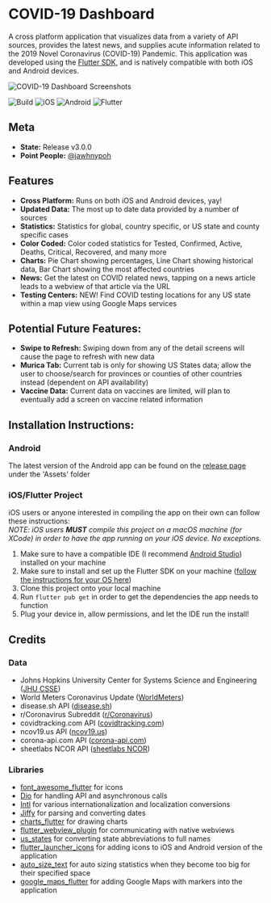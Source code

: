 # COVID-19 Dashboard

A cross platform application that visualizes data from a variety of API sources, provides the latest news, and supplies acute information related to the 2019 Novel Coronavirus (COVID-19) Pandemic. This application was developed using the [Flutter SDK](https://flutter.dev/), and is natively compatible with both iOS and Android devices. 

![COVID-19 Dashboard Screenshots](https://i.imgur.com/TW2jbbE.png)

![Build](https://img.shields.io/badge/build-passing-brightgreen)
![iOS](https://img.shields.io/badge/iOS-10%20-blue?logo=Apple)
![Android](https://img.shields.io/badge/Android-6-blue?logo=Android&logoColor=white)
![Flutter](https://img.shields.io/badge/Flutter-1.22.5-orange?logo=Flutter&logoColor=white)


## Meta
- **State:** Release v3.0.0
- **Point People:** [@jawhnypoh](https://github.com/jawhnypoh)

## Features
- **Cross Platform:** Runs on both iOS and Android devices, yay!
- **Updated Data:** The most up to date data provided by a number of sources
- **Statistics:** Statistics for global, country specific, or US state and county specific cases 
- **Color Coded:** Color coded statistics for Tested, Confirmed, Active, Deaths, Critical, Recovered, and many more
- **Charts:** Pie Chart showing percentages, Line Chart showing historical data, Bar Chart showing the most affected countries
- **News:** Get the latest on COVID related news, tapping on a news article leads to a webview of that article via the URL
- **Testing Centers:** NEW! Find COVID testing locations for any US state within a map view using Google Maps services

## Potential Future Features:
- **Swipe to Refresh:** Swiping down from any of the detail screens will cause the page to refresh with new data
- **Murica Tab:** Current tab is only for showing US States data; allow the user to choose/search for provinces or counties of other countries instead (dependent on API availability)
- **Vaccine Data:** Current data on vaccines are limited, will plan to eventually add a screen on vaccine related information 

## Installation Instructions:
### Android 
The latest version of the Android app can be found on the [release page](https://github.com/jawhnypoh/COVID_19_tracker/release) under the 'Assets' folder

### iOS/Flutter Project 
iOS users or anyone interested in compiling the app on their own can follow these instructions: <br>
_NOTE: iOS users **MUST** compile this project on a macOS machine (for XCode) in order to have the app running on your iOS device. No exceptions._
1. Make sure to have a compatible IDE (I recommend [Android Studio](https://developer.android.com/studio)) installed on your machine 
2. Make sure to install and set up the Flutter SDK on your machine ([follow the instructions for your OS here](https://flutter.dev/docs/get-started/install))
3. Clone this project onto your local machine 
4. Run `flutter pub get` in order to get the dependencies the app needs to function 
4. Plug your device in, allow permissions, and let the IDE run the install!

## Credits
### Data
* Johns Hopkins University Center for Systems Science and Engineering ([JHU CSSE](https://github.com/CSSEGISandData/COVID-19))
* World Meters Coronavirus Update ([WorldMeters](https://www.worldometers.info/coronavirus/))
* disease.sh API ([disease.sh](https://disease.sh/))
* r/Coronavirus Subreddit ([r/Coronavirus](https://www.reddit.com/r/Coronavirus/))
* covidtracking.com API ([covidtracking.com](https://covidtracking.com/data))
* ncov19.us API ([ncov19.us](https://covid19-us-api.herokuapp.com))
* corona-api.com API ([corona-api.com](https://about-corona.net/documentation))
* sheetlabs NCOR API ([sheetlabs NCOR](https://app.sheetlabs.com/#/services/doc/NCOR/covidtestcentersinUS))

### Libraries
* [font_awesome_flutter](https://pub.dev/packages/font_awesome_flutter) for icons 
* [Dio](https://pub.dev/packages/dio) for handling API and asynchronous calls 
* [Intl](https://pub.dev/packages/intl) for various internationalization and localization conversions
* [Jiffy](https://pub.dev/packages/jiffy) for parsing and converting dates 
* [charts_flutter](https://pub.dev/packages/charts_flutter) for drawing charts
* [flutter_webview_plugin](https://pub.dev/packages/flutter_webview_plugin) for communicating with native webviews
* [us_states](https://pub.dev/packages/us_states) for converting state abbreviations to full names
* [flutter_launcher_icons](https://pub.dev/packages/flutter_launcher_icons) for adding icons to iOS and Android version of the application
* [auto_size_text](https://pub.dev/packages/auto_size_text) for auto sizing statistics when they become too big for their specified space 
* [google_maps_flutter](https://pub.dev/packages/google_maps_flutter) for adding Google Maps with markers into the application

